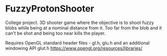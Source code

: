 # FuzzyProtonShooter

College project. 3D shooter game where the objective is to shoot fuzzy blobs while being at a nominal distance from it.
Too far from the blob and it can't be shot and being too near kills the player. 

Requires OpenGL standard header files - gl.h, glu.h and an additional windowing API glut.h
https://www.opengl.org/resources/libraries/
